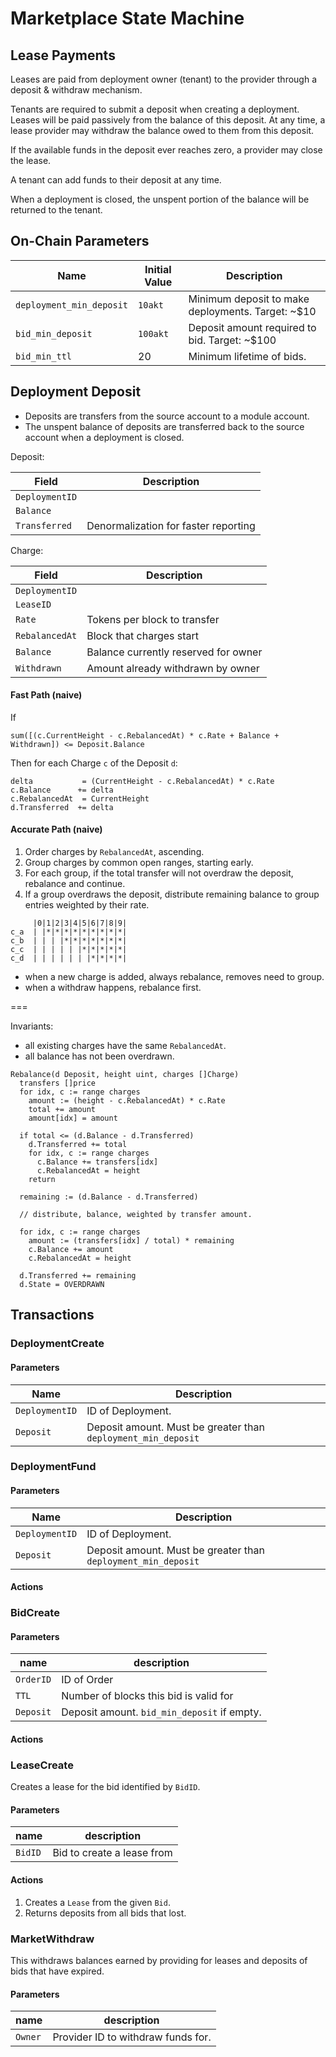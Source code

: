 # Marketplace State Machine

## Lease Payments

Leases are paid from deployment owner (tenant) to the provider
through a deposit & withdraw mechanism.

Tenants are required to submit a deposit when creating a deployment.  Leases
will be paid passively from the balance of this deposit.  At any time,
a lease provider may withdraw the balance owed to them from this deposit.

If the available funds in the deposit ever reaches zero, a provider may
close the lease.

A tenant can add funds to their deposit at any time.

When a deployment is closed, the unspent portion of the balance will be returned
to the tenant.

## On-Chain Parameters

|Name|Initial Value|Description|
|---|---|---|
|`deployment_min_deposit`|`10akt`|Minimum deposit to make deployments.  Target: ~$10|
|`bid_min_deposit`|`100akt`|Deposit amount required to bid.  Target: ~$100|
|`bid_min_ttl`|20|Minimum lifetime of bids.|

## Deployment Deposit

* Deposits are transfers from the source account to a module account.
* The unspent balance of deposits are transferred back to the source account when a deployment is closed.

Deposit:

|Field|Description|
|---|---|
|`DeploymentID`||
|`Balance`||
|`Transferred`|Denormalization for faster reporting|

Charge:

|Field|Description|
|---|---|
|`DeploymentID`||
|`LeaseID`||
|`Rate`|Tokens per block to transfer|
|`RebalancedAt`|Block that charges start|
|`Balance`|Balance currently reserved for owner|
|`Withdrawn`|Amount already withdrawn by owner|

#### Fast Path (naive)

If

```
sum([(c.CurrentHeight - c.RebalancedAt) * c.Rate + Balance + Withdrawn]) <= Deposit.Balance
```

Then for each Charge `c` of the Deposit `d`:

```
delta           = (CurrentHeight - c.RebalancedAt) * c.Rate
c.Balance      += delta
c.RebalancedAt  = CurrentHeight
d.Transferred  += delta
```

#### Accurate Path (naive)

1. Order charges by `RebalancedAt`, ascending.
1. Group charges by common open ranges, starting early.
1. For each group, if the total transfer will not overdraw the deposit, rebalance and continue.
1. If a group overdraws the deposit, distribute remaining balance to group entries weighted by their rate.

```
     |0|1|2|3|4|5|6|7|8|9|
c_a  | |*|*|*|*|*|*|*|*|*|
c_b  | | | |*|*|*|*|*|*|*|
c_c  | | | | | |*|*|*|*|*|
c_d  | | | | | | |*|*|*|*|
```

* when a new charge is added, always rebalance, removes need to group.
* when a withdraw happens, rebalance first.

===

Invariants:

* all existing charges have the same `RebalancedAt`.
* all balance has not been overdrawn.

```
Rebalance(d Deposit, height uint, charges []Charge)
  transfers []price
  for idx, c := range charges
    amount := (height - c.RebalancedAt) * c.Rate
    total += amount
    amount[idx] = amount

  if total <= (d.Balance - d.Transferred)
    d.Transferred += total
    for idx, c := range charges
      c.Balance += transfers[idx]
      c.RebalancedAt = height
    return

  remaining := (d.Balance - d.Transferred)

  // distribute, balance, weighted by transfer amount.

  for idx, c := range charges
    amount := (transfers[idx] / total) * remaining
    c.Balance += amount
    c.RebalancedAt = height

  d.Transferred += remaining
  d.State = OVERDRAWN
```

## Transactions
### DeploymentCreate

#### Parameters

|Name|Description|
|---|---|
|`DeploymentID`| ID of Deployment. |
|`Deposit`| Deposit amount.  Must be greater than `deployment_min_deposit`|

### DeploymentFund

#### Parameters

|Name|Description|
|---|---|
|`DeploymentID`| ID of Deployment. |
|`Deposit`| Deposit amount.  Must be greater than `deployment_min_deposit`|

#### Actions

### BidCreate

#### Parameters

|name|description|
|---|---|
|`OrderID`| ID of Order |
|`TTL`| Number of blocks this bid is valid for |
|`Deposit`| Deposit amount.  `bid_min_deposit` if empty.|

#### Actions

### LeaseCreate

Creates a lease for the bid identified by `BidID`.

#### Parameters

|name|description|
|---|---|
|`BidID`|Bid to create a lease from|

#### Actions

1. Creates a `Lease` from the given `Bid`.
1. Returns deposits from all bids that lost.

### MarketWithdraw

This withdraws balances earned by providing for leases and deposits
of bids that have expired.

#### Parameters

|name|description|
|---|---|
|`Owner`|Provider ID to withdraw funds for.|

